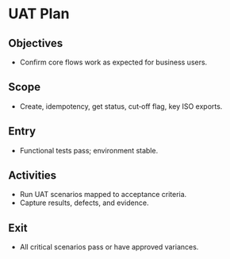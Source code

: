 # UAT Plan

## Objectives
- Confirm core flows work as expected for business users.

## Scope
- Create, idempotency, get status, cut‑off flag, key ISO exports.

## Entry
- Functional tests pass; environment stable.

## Activities
- Run UAT scenarios mapped to acceptance criteria.
- Capture results, defects, and evidence.

## Exit
- All critical scenarios pass or have approved variances.
